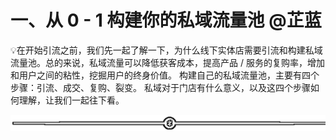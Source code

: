 # 一、从 0 - 1 构建你的私域流量池 @芷蓝

💡在开始引流之前，我们先一起了解一下，为什么线下实体店需要引流和构建私域流量池。总的来说，私域流量可以降低获客成本，提高产品 / 服务的复购率，增加和用户之间的粘性，挖掘用户的终身价值。
构建自己的私域流量池，主要有四个步骤：引流、成交、复购、裂变。
私域对于门店有什么意义，以及这四个步骤如何理解，让我们一起往下看。

![](img/70c086163efe63c67f3a76278afd7895.png)